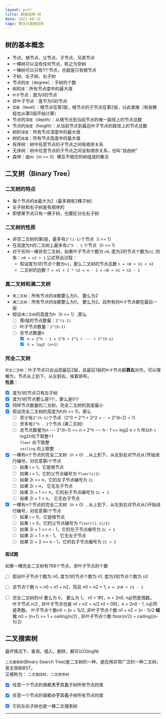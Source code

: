 ```yaml
---
layout: post
title: 数据结构-树
date: 2021-08-12
tags: 算法与数据结构
---
```


## 树的基本概念

* 节点、根节点、父节点、子节点、兄弟节点
* 一棵树可以没有任何节点，称之为空树
* 一棵树可以只有1个节点，也就是只有根节点
* 子树、左子树、右子树
* 节点的`度`（degree）：子树的个数
* 树的`度`：所有节点度中的最大值
* `叶子`节点：度为0的节点
* 非叶子节点：度不为0的节点
* `层数`（level）：根节点在第1层，根节点的子节点在第2层，以此类推（有些教程也从第0层开始计算）
* 节点的`深度`（depth）：从根节点到当前节点的唯一路径上的节点总数
* 节点的`高度`（height）：从当前节点到最远叶子节点的路径上的节点总数
* 树的`深度`：所有节点深度中的最大值
* 树的`高度`：所有节点高度中的最大值
* 有序树：树中任意节点的子节点之间有顺序关系
* 无序树：树中任意节点的子节点之间没有顺序关系，也叫“自由树”
* 森林：由m（m >= 0）棵互不相交的树组成的集合

## 二叉树（Binary Tree）

### 二叉树的特点
* 每个节点的`度`最大为2（最多拥有2棵子树）
* 左子树和右子树是有顺序的
* 即使某节点只有一棵子树，也要区分左右子树

### 二叉树的性质
* 非空二叉树的第i层，最多有`2^(i-1)`个节点（i >= 1）
* 在高度为h的二叉树上最多有`2^h - 1` 个节点（h >= 1）
* 对于任何一棵非空二叉树，如果叶子节点个数为 `n0`, 度为2的节点个数为`n2`, 则有：`n0 = n2 + 1`
     公式导出过程：
     * 假设度为1的节点个数为`n1`，那么二叉树的节点总数 `n = n0 + n1 + n2`
     * 二叉树的边数 `T = n1 + 2 * n2 = n - 1 = n0 + n1 + n2 - 1`


### 真二叉树和满二叉树

* `真二叉树`：所有节点的`度`都要么为0， 要么为2
* `满二叉树`：所有节点的`度`都要么为0， 要么为2。且所有的`叶子`节点都在最后一层
* 假设`满二叉树`的高度为h（h >= 1）,那么
    - [ ] 第i层的节点数量：`2^(i-1)`
    - [ ] 叶子节点数量：`2^(h-1)`
    - [ ] 总节点数量n
        - [x] `n = 2^h - 1 = 2^0 + 2^1 + ··· + 2^(h-1)`  
        - [x] `h = log2 (n+1)`

### 完全二叉树

`完全二叉树`：叶子节点只会出现最后2层，且最后1层的`叶子`节点都**靠左**对齐。可以理解为，节点从上到下，从左到右，挨着排布。    
**性质**：    
- [x] 度为1的节点只有左子树
- [x] 度为1的节点要么是1个，要么是0个
- [x] 同样节点数量的二叉树，完全二叉树的高度最小
- [x] 假设完全二叉树的高度为h(h >= 1)，那么
    - [ ] 至少有`2^(h-1)`个节点（2^0 + 2^1 + 2^2 + ··· + 2^(h-2) + 1）
    - [ ] 至多有`2^h - 1`个节点 (满二叉树)
    - [ ] 总节点数量为n  ---  2^(h-1) <= n < 2^h  ---  h - 1 <= log2 n < h  所以h = log2n向下取整+1     
            `floor` 向下取整    
            `ceiling` 向上取整    
- [x] 一棵有n个节点的完全二叉树（n > 0）, 从上到下、从左到右对节点从<font color=red>1</font>开始进行编号，对任意第i个节点
    - [ ] 如果 i = 1，它是根节点
    - [ ] 如果 i > 1，它的父节点编号为 `floor(i/2)`
    - [ ] 如果 2i <= n，它的左子节点编号为 `2i`
    - [ ] 如果 2i > n， 它无左子节点
    - [ ] 如果 2i + 1 <= n，它的右子节点编号为 `2i + 1`
    - [ ] 如果 2i + 1 > n， 它无右子节点
- [x] 一棵有n个节点的完全二叉树（n > 0）, 从上到下、从左到右对节点从<font color=red>0</font>开始进行编号，对任意第i个节点
    - [ ] 如果 i = 0，它是根节点
    - [ ] 如果 i > 0，它的父节点编号为 `floor((i-1)/2)`
    - [ ] 如果 2i + 1 <= n - 1，它的左子节点编号为 `2i + 1`
    - [ ] 如果 2i + 1 > n - 1， 它无左子节点
    - [ ] 如果 2i + 2 <= n - 1，它的右子节点编号为 `2i + 2`

#### 面试题
如果一棵完全二叉树有768个节点，求叶子节点的个数
- [ ] 假设叶子节点个数为 n0, 度为1的节点个数为 n1, 度为2的节点个数为 n2
- [ ] 总节点个数 n = n0 + n1 + n2，而且 n0 = n2 + 1, `n = 2n0 + n1 - 1`
- [ ] 完全二叉树的n1 要么为 0， 要么为 1。
      n1 = 1时，n = 2n0, n必然是偶数。    
      叶子节点 n/2 , 非叶子节点也是 n1 + n2 = n/2
      n1 = 0时，n = 2n0 - 1, n必然是奇数。
      叶子节点个数n0 = (n + 1)/2, 非叶子节点个数 n1 + n2 = (n - 1)/2
      **结论** n0 = (n+1) >> 1 = ceiling(n/2) , 非叶子节点个数 floor(n/2) = ceiling((n-1)/2)


## 二叉搜索树
最坏情况下，查询，插入，删除，都可以O(logN)

`二叉搜索树`(Binary Search Tree)是二叉树的一种，是应用非常广泛的一种二叉树，英文简称BST。    
又被称为： `二叉查找树`、`二叉排序树`    
- [x] 任意一个节点的值都**大于**其**左**子树所有节点的值
- [x] 任意一个节点的值都**小于**其**右**子树所有节点的值
- [x] 它的左右子树也是一棵二叉搜索树









-------------
